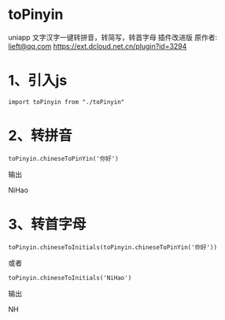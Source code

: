 # toPinyin
uniapp 文字汉字一键转拼音，转简写，转首字母 插件改进版 原作者: lieft@qq.com https://ext.dcloud.net.cn/plugin?id=3294

# 1、引入js
```
import toPinyin from "./toPinyin"
```

# 2、转拼音
```
toPinyin.chineseToPinYin('你好')
```
输出

NiHao

# 3、转首字母
```
toPinyin.chineseToInitials(toPinyin.chineseToPinYin('你好'))
```
或者
```
toPinyin.chineseToInitials('NiHao')
```
输出

NH